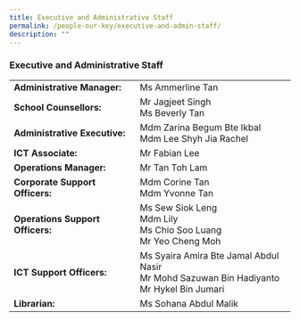 ```yaml
---
title: Executive and Administrative Staff
permalink: /people-our-key/executive-and-admin-staff/
description: ""
---
```

### Executive and Administrative Staff

|  	|  	|
|---	|---	|
| **Administrative Manager:** 	| Ms Ammerline Tan 	|
| **School Counsellors:** 	| Mr Jagjeet Singh<br>Ms Beverly Tan 	|
| **Administrative Executive:** 	| Mdm Zarina Begum Bte Ikbal <br> Mdm Lee Shyh Jia Rachel	|
| **ICT Associate: <br>** 	| Mr Fabian Lee  	|
| **Operations Manager:<br>** 	| Mr Tan Toh Lam 	|
| **Corporate Support Officers:** 	| Mdm Corine Tan <br> Mdm Yvonne Tan	|
| **Operations Support Officers:<br>** 	| Ms Sew Siok Leng <br>Mdm Lily <br>Ms Chio Soo Luang <br>Mr Yeo Cheng Moh 	|
| **ICT Support Officers:<br>** 	| Ms Syaira Amira Bte Jamal Abdul Nasir <br>Mr Mohd Sazuwan Bin Hadiyanto<br> Mr Hykel Bin Jumari 	|
| **Librarian:** 	| Ms Sohana Abdul Malik 	|